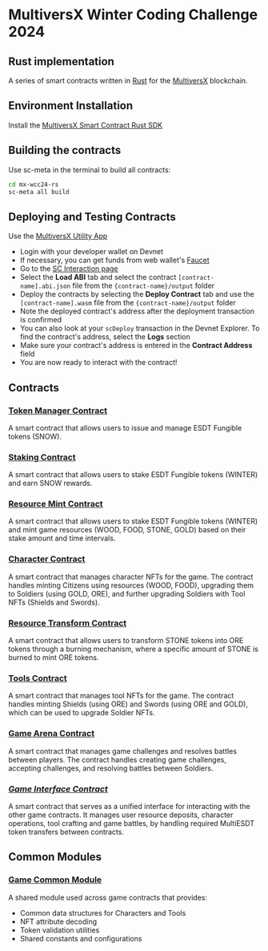 # MultiversX Winter Coding Challenge 2024

## Rust implementation

A series of smart contracts written in [Rust](https://www.rust-lang.org/) for the [MultiversX](https://multiversx.com/) blockchain.

## Environment Installation

Install the [MultiversX Smart Contract Rust SDK](https://docs.multiversx.com/developers/meta/sc-meta)

## Building the contracts

Use sc-meta in the terminal to build all contracts:

```bash
cd mx-wcc24-rs
sc-meta all build
```

## Deploying and Testing Contracts

Use the [MultiversX Utility App](https://utils.multiversx.com/)

- Login with your developer wallet on Devnet
- If necessary, you can get funds from web wallet's [Faucet](https://devnet-wallet.multiversx.com/faucet)
- Go to the [SC Interaction page](https://utils.multiversx.com/smart-contract)
- Select the **Load ABI** tab and select the contract `[contract-name].abi.json` file from the `{contract-name}/output` folder
- Deploy the contracts by selecting the **Deploy Contract** tab and use the `[contract-name].wasm` file from the `{contract-name}/output` folder
- Note the deployed contract's address after the deployment transaction is confirmed
- You can also look at your `scDeploy` transaction in the Devnet Explorer. To find the contract's address, select the **Logs** section
- Make sure your contract's address is entered in the **Contract Address** field
- You are now ready to interact with the contract!

## Contracts

### [Token Manager Contract](token-manager-contract/README.md)

A smart contract that allows users to issue and manage ESDT Fungible tokens (SNOW).

### [Staking Contract](staking-contract/README.md)

A smart contract that allows users to stake ESDT Fungible tokens (WINTER) and earn SNOW rewards.

### [Resource Mint Contract](resource-mint-contract/README.md)

A smart contract that allows users to stake ESDT Fungible tokens (WINTER) and mint game resources (WOOD, FOOD, STONE, GOLD) based on their stake amount and time intervals.

### [Character Contract](character-contract/README.md)

A smart contract that manages character NFTs for the game. The contract handles minting Citizens using resources (WOOD, FOOD), upgrading them to Soldiers (using GOLD, ORE), and further upgrading Soldiers with Tool NFTs (Shields and Swords).

### [Resource Transform Contract](resource-transform-contract/README.md)

A smart contract that allows users to transform STONE tokens into ORE tokens through a burning mechanism, where a specific amount of STONE is burned to mint ORE tokens.

### [Tools Contract](tools-contract/README.md)

A smart contract that manages tool NFTs for the game. The contract handles minting Shields (using ORE) and Swords (using ORE and GOLD), which can be used to upgrade Soldier NFTs.

### [Game Arena Contract](game-arena-contract/README.md)

A smart contract that manages game challenges and resolves battles between players. The contract handles creating game challenges, accepting challenges, and resolving battles between Soldiers.

### *[Game Interface Contract](game-interface-contract/README.md)*

A smart contract that serves as a unified interface for interacting with the other game contracts. It manages user resource deposits, character operations, tool crafting and game battles, by handling required MultiESDT token transfers between contracts.

## Common Modules

### [Game Common Module](game-common-module/README.md)

A shared module used across game contracts that provides:

- Common data structures for Characters and Tools
- NFT attribute decoding
- Token validation utilities
- Shared constants and configurations

